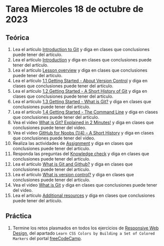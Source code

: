 # Tarea Miercoles 18 de octubre de 2023

## Teórica

1. Lea el artículo [Introduction to Git](https://www.theodinproject.com/lessons/foundations-introduction-to-git) y diga en clases que conclusiones puede tener del artículo.
2. Lea el artículo [Introduction](https://www.theodinproject.com/lessons/foundations-introduction-to-git#introduction) y diga en clases que conclusiones puede tener del artículo.
3. Lea el artículo [Lesson overview](https://www.theodinproject.com/lessons/foundations-command-line-basics#lesson-overview) y diga en clases que conclusiones puede tener del artículo.
4. Lea el artículo [1.1 Getting Started - About Version Control](https://git-scm.com/book/en/v2/Getting-Started-About-Version-Control) y diga en clases que conclusiones puede tener del artículo.
5. Lea el artículo [1.2 Getting Started - A Short History of Git](https://git-scm.com/book/en/v2/Getting-Started-A-Short-History-of-Git) y diga en clases que conclusiones puede tener del artículo.
6. Lea el artículo [1.3 Getting Started - What is Git?](https://git-scm.com/book/en/v2/Getting-Started-What-is-Git%3F) y diga en clases que conclusiones puede tener del artículo.
7. Lea el artículo [1.4 Getting Started - The Command Line](https://git-scm.com/book/en/v2/Getting-Started-The-Command-Line) y diga en clases que conclusiones puede tener del artículo.
8. Vea el video [What is Git? Explained in 2 Minutes!](https://www.youtube.com/watch?v=2ReR1YJrNOM&ab_channel=ProgrammingwithMosh) y diga en clases que conclusiones puede tener del video.
9. Vea el video [GitHub for Noobs (1/4) – A Short History](https://www.youtube.com/watch?v=1h9_cB9mPT8&t=13s&ab_channel=DevTips) y diga en clases que conclusiones puede tener del video.
10. Realiza las actividades de [Assignment](https://www.theodinproject.com/lessons/foundations-introduction-to-git#assignment) y diga en clases que conclusiones puede tener del artículo.
11. Responda las preguntas del [Knowledge check](https://www.theodinproject.com/lessons/foundations-introduction-to-git#knowledge-check) y diga en clases que conclusiones puede tener del artículo.
12. Lea el artículo [What is Git and Github?](https://content.red-badger.com/resources/what-is-git-and-github) y diga en clases que conclusiones puede tener del artículo.
13. Lea el artículo [What is version control?](https://www.atlassian.com/git/tutorials/what-is-version-control) y diga en clases que conclusiones puede tener del artículo.
14. Vea el video [What is Git](https://www.atlassian.com/git/tutorials/what-is-git) y diga en clases que conclusiones puede tener del video.
15. Lea el artículo [Additional resources](https://www.theodinproject.com/lessons/foundations-introduction-to-git#additional-resources) y diga en clases que conclusiones puede tener del artículo.

## Práctica

1. Termine los retos plasmados en todos los ejercicios de [Responsive Web Design](https://www.freecodecamp.org/learn/2022/responsive-web-design/), del apartado `Learn CSS Colors by Building a Set of Colored Markers` del portal [freeCodeCamp](https://www.freecodecamp.org/learn/).
